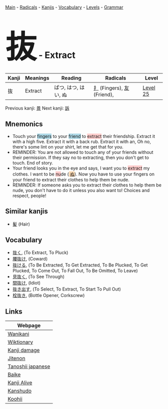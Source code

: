 <style> bigfont {font-size: 100px}</style>
[Main](../index.md) -
[Radicals](../radicals.md) -
[Kanjis](../kanjis.md) -
[Vocabulary](../vocabulary.md) -
[Levels](../levels.md) -
[Grammar](../grammar.md)
# <bigfont> 抜</bigfont> - Extract 

| Kanji | Meanings | Reading | Radicals | Level |
| --- | --- | --- | --- | --- |
| 抜 | Extract | ばつ, はつ, はい, ぬ | [扌](../radicals/扌.md) (Fingers), [友](../radicals/友.md) (Friend),  | [Level 25](../levels/wk_level25.md) |

Previous kanji: [景](景.md) Next kanji: [訴](訴.md) 

## Mnemonics
 * Touch your <span style="background-color:#ADD8E6"> fingers</span> to your <span style="background-color:#ADD8E6"> friend</span> to <span style="background-color:#ffcccb"> extract</span> their friendship. Extract it with a high five. Extract it with a back rub. Extract it with an, Oh no, there's some lint on your shirt, let me get that for you.
* REMINDER: You are not allowed to touch any of your friends without their permission. If they say no to extracting, then you don't get to touch. End of story.
* Your friend looks you in the eye and says, I want you to <span style="background-color:#ffcccb"> extract</span> my clothes. I want to be <span style="background-color:#ffcccb"> nu</span>de (<span style="background-color:#fed8b1"> [ぬ](https://jisho.org/search/ぬ)</span>). Now you have to use your fingers on your friend to extract their clothes to help them be nude.
* REMINDER: If someone asks you to extract their clothes to help them be nude, you don't have to do it unless you also want to! Choices and respect, people!


## Similar kanjis
 * [髪](髪.md) (Hair)


## Vocabulary
 * [抜く](../vocabulary/抜.md), (To Extract, To Pluck)
* [腰抜け](../vocabulary/抜.md), (Coward)
* [抜ける](../vocabulary/抜.md), (To Be Extracted, To Get Extracted, To Be Plucked, To Get Plucked, To Come Out, To Fall Out, To Be Omitted, To Leave)
* [見抜く](../vocabulary/抜.md), (To See Through)
* [間抜け](../vocabulary/抜.md), (Idiot)
* [抜き出す](../vocabulary/抜.md), (To Select, To Extract, To Start To Pull Out)
* [栓抜き](../vocabulary/抜.md), (Bottle Opener, Corkscrew)



## Links 

| Webpage |
| --- |
| [Wanikani          ](https://www.wanikani.com/kanji/抜) |
| [Wiktionary        ](https://en.wiktionary.org/wiki/抜) |
| [Kanji damage      ](http://www.kanjidamage.com/kanji/search?utf8=✓&q=抜) |
| [Jitenon           ](https://jitenon.com/kanji/抜) |
| [Tanoshii japanese ](https://www.tanoshiijapanese.com/dictionary/kanji.cfm?k=抜) |
| [Baike             ](https://baike.baidu.com/item/抜) |
| [Kanji Alive       ](https://app.kanjialive.com/抜) |
| [Kanshudo          ](https://www.kanshudo.com/searchmn?q=抜) |
| [Koohii            ](https://kanji.koohii.com/study/kanji/抜) |
